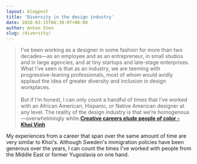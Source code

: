 ```yaml
---
layout: blogpost
title: 'Diversity in the design industry'
date: 2018-03-15T06:39:07+00:00
author: Anton Sten
slug: /diversity/
---
```


>I’ve been working as a designer in some fashion for more than two decades—as an employee and as an entrepreneur, in small studios and in large agencies, and at tiny startups and late-stage enterprises. What I’ve seen is that as an industry, we are teeming with progressive-leaning professionals, most of whom would avidly applaud the idea of greater diversity and inclusion in design workplaces.<br /><br />
But if I’m honest, I can only count a handful of times that I’ve worked with an African American, Hispanic, or Native American designer at any level. The reality of the design industry is that we’re homogenous—overwhelmingly white.**[Creative careers elude people of color - Khoi Vinh](https://qz.com/1216574/creative-careers-elude-people-of-color/)**

My experiences from a career that span over the same amount of time are very similar to Khoi's. Although Sweden's immigration policies have been generous over the years, I can count the times I've worked with people from the Middle East or former Yugoslavia on one hand.
